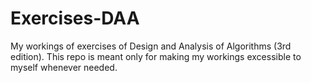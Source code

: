 # Exercises-DAA
My workings of exercises of Design and Analysis of Algorithms (3rd edition). This repo is meant only for making my workings excessible to myself whenever needed.

